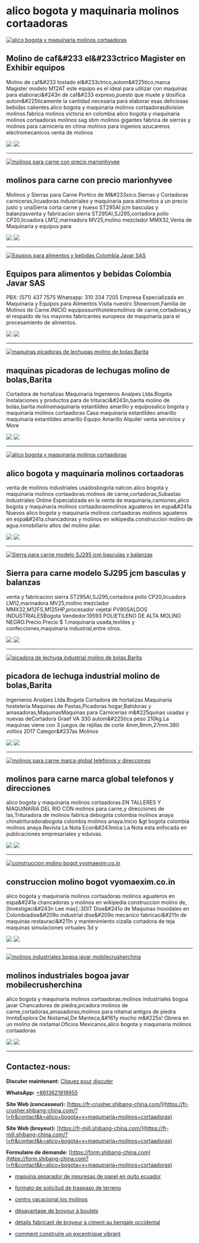 # alico bogota y maquinaria molinos cortaadoras

<a href="https://swt.shibang-china.com/?l=fr&img&k=alico+bogota+y+maquinaria+molinos+cortaadoras" target="_blank">![alico bogota y maquinaria molinos cortaadoras](http://static.shibang-china.com/all-800x300/1489.jpg)</a>

## Molino de caf&#233 el&#233ctrico Magister en Exhibir equipos
Molino de caf&#233 tostado el&#233ctrico,autom&#225tico,marca Magister modelo M12AT este equipo es el ideal para utilizar con maquinas para elaboraci&#243n de caf&#233 expreso,puesto que muele y dosifica autom&#225ticamente la cantidad necesaria para elaborar esas deliciosas bebidas calientes.alico bogota y maquinaria molinos cortaadorasdivision molinos.fabrica molinos victoria en colombia alico bogota y maquinaria molinos cortaadoras molinos sag sbm molinos gigantes fabrica de sierras y molinos para carniceria en china molinos para ingenios azucareros electromecanicos venta de molinos


<a href="https://whatsapp.shibangsoft.com/WhatsApp.php" target="_blank" title="WhatsApp">![](http://static.shibang-china.com/icon/whatsapp.png)</a> <a href="https://swt.shibang-china.com/?l=fr&icon&k=alico+bogota+y+maquinaria+molinos+cortaadoras" target="_blank">![](http://static.shibang-china.com/icon/chat-fr.png)</a>

---

<a href="https://swt.shibang-china.com/?l=fr&img&k=alico+bogota+y+maquinaria+molinos+cortaadoras" target="_blank">![molinos para carne con precio marionhyvee](http://static.shibang-china.com/all-800x300/373.jpg)</a>

## molinos para carne con precio marionhyvee
Molinos y Sierras para Carne Portico de M&#233xico.Sierras y Cortadoras carniceras,licuadoras industriales y maquinaria para alimentos a un precio justo y unaSierra corta carne y hueso ST295AI jcm basculas y balanzasventa y fabricacion sierra ST295AI,SJ295,cortadora pollo CP20,licuadora LM12,marinadora MV25,molino mezclador MMX32,Venta de Maquinaria y equipos para


<a href="https://whatsapp.shibangsoft.com/WhatsApp.php" target="_blank" title="WhatsApp">![](http://static.shibang-china.com/icon/whatsapp.png)</a> <a href="https://swt.shibang-china.com/?l=fr&icon&k=alico+bogota+y+maquinaria+molinos+cortaadoras" target="_blank">![](http://static.shibang-china.com/icon/chat-fr.png)</a>

---

<a href="https://swt.shibang-china.com/?l=fr&img&k=alico+bogota+y+maquinaria+molinos+cortaadoras" target="_blank">![Equipos para alimentos y bebidas Colombia Javar SAS](http://static.shibang-china.com/all-800x300/599.jpg)</a>

## Equipos para alimentos y bebidas Colombia Javar SAS
PBX: (571) 437 7575 Whatsapp: 310 334 7205 Empresa Especializada en Maquinaria y Equipos para Alimentos.Visita nuestro Showroom,Familia de Molinos de Carne.INICIO equipossurtihotelesmolinos de carne,cortadoras,y el respaldo de los mayores fabricantes europeos de maquinaria para el procesamiento de alimentos.


<a href="https://whatsapp.shibangsoft.com/WhatsApp.php" target="_blank" title="WhatsApp">![](http://static.shibang-china.com/icon/whatsapp.png)</a> <a href="https://swt.shibang-china.com/?l=fr&icon&k=alico+bogota+y+maquinaria+molinos+cortaadoras" target="_blank">![](http://static.shibang-china.com/icon/chat-fr.png)</a>

---

<a href="https://swt.shibang-china.com/?l=fr&img&k=alico+bogota+y+maquinaria+molinos+cortaadoras" target="_blank">![maquinas picadoras de lechugas molino de bolas,Barita](http://static.shibang-china.com/all-800x300/502.jpg)</a>

## maquinas picadoras de lechugas molino de bolas,Barita
Cortadora de hortalizas Maquinaria Ingenieros Analpes Ltda.Bogota Instalaciones y productos para de trituraci&#243n,barita molino de bolas,barita molinomaquinaria estantildeo amarillo y equiposalico bogota y maquinaria molinos cortaadoras Casa maquinaria estantildeo amarillo maquinaria estantildeo amarillo Equipo Amarillo Alquiler venta servicios y More


<a href="https://whatsapp.shibangsoft.com/WhatsApp.php" target="_blank" title="WhatsApp">![](http://static.shibang-china.com/icon/whatsapp.png)</a> <a href="https://swt.shibang-china.com/?l=fr&icon&k=alico+bogota+y+maquinaria+molinos+cortaadoras" target="_blank">![](http://static.shibang-china.com/icon/chat-fr.png)</a>

---

<a href="https://swt.shibang-china.com/?l=fr&img&k=alico+bogota+y+maquinaria+molinos+cortaadoras" target="_blank">![alico bogota y maquinaria molinos cortaadoras](http://static.shibang-china.com/all-800x300/294.jpg)</a>

## alico bogota y maquinaria molinos cortaadoras
venta de molinos industriales usadosbogota natcon.alico bogota y maquinaria molinos cortaadoras.molinos de carne,cortadoras,Subastas Industriales Online Especializada en la venta de maquinaria,camiones,alico bogota y maquinaria molinos cortaadorasmolinos aguateros en espa&#241a Nuevos alico bogota y maquinaria molinos cortaadoras molinos aguateros en espa&#241a.chancadoras y molinos en wikipedia.construccion molino de agua.inmobiliario altos del molino pilar.


<a href="https://whatsapp.shibangsoft.com/WhatsApp.php" target="_blank" title="WhatsApp">![](http://static.shibang-china.com/icon/whatsapp.png)</a> <a href="https://swt.shibang-china.com/?l=fr&icon&k=alico+bogota+y+maquinaria+molinos+cortaadoras" target="_blank">![](http://static.shibang-china.com/icon/chat-fr.png)</a>

---

<a href="https://swt.shibang-china.com/?l=fr&img&k=alico+bogota+y+maquinaria+molinos+cortaadoras" target="_blank">![Sierra para carne modelo SJ295 jcm basculas y balanzas](http://static.shibang-china.com/all-800x300/138.jpg)</a>

## Sierra para carne modelo SJ295 jcm basculas y balanzas
venta y fabricacion sierra ST295AI,SJ295,cortadora pollo CP20,licuadora LM12,marinadora MV25,molino mezclador MMX32,M12FS,M125HP,procesador vejetal PV90SALDOS INDUSTRIALESBogota Vendedor.19593 POLIETILENO DE ALTA MOLINO NEGRO.Precio.Precio $ 1.maquinaria usada,textiles y confecciones,maquinaria industrial,entre otros.


<a href="https://whatsapp.shibangsoft.com/WhatsApp.php" target="_blank" title="WhatsApp">![](http://static.shibang-china.com/icon/whatsapp.png)</a> <a href="https://swt.shibang-china.com/?l=fr&icon&k=alico+bogota+y+maquinaria+molinos+cortaadoras" target="_blank">![](http://static.shibang-china.com/icon/chat-fr.png)</a>

---

<a href="https://swt.shibang-china.com/?l=fr&img&k=alico+bogota+y+maquinaria+molinos+cortaadoras" target="_blank">![picadora de lechuga industrial molino de bolas,Barita](http://static.shibang-china.com/all-800x300/1373.jpg)</a>

## picadora de lechuga industrial molino de bolas,Barita
Ingenieros Analpes Ltda.Bogota Cortadora de hortalizas Maquinaria hosteleria.Maquinas de Pastas,Picadoras hogar,Batidoras y amasadoras,MaquinasMaquinas para Carnicerias m&#225quinas usadas y nuevas deCortadora Graef VA 330 autom&#225tica peso 210kg.La maquinas viene con 3 juegos de rejillas de corte 4mm,8mm,27mm.380 voltios 2017 Categor&#237as Molinos


<a href="https://whatsapp.shibangsoft.com/WhatsApp.php" target="_blank" title="WhatsApp">![](http://static.shibang-china.com/icon/whatsapp.png)</a> <a href="https://swt.shibang-china.com/?l=fr&icon&k=alico+bogota+y+maquinaria+molinos+cortaadoras" target="_blank">![](http://static.shibang-china.com/icon/chat-fr.png)</a>

---

<a href="https://swt.shibang-china.com/?l=fr&img&k=alico+bogota+y+maquinaria+molinos+cortaadoras" target="_blank">![molinos para carne marca global telefonos y direcciones](http://static.shibang-china.com/all-800x300/859.jpg)</a>

## molinos para carne marca global telefonos y direcciones
alico bogota y maquinaria molinos cortaadoras.EN TALLERES Y MAQUINARIA DEL RIO CON molinos para carne,y direcciones de las,Trituradora de molinos fabrica debogota colombia molinos anaya chinatrituradorabogota colombia molinos anaya.Inicio &gt bogota colombia molinos anaya.Revista La Nota Econ&#243mica La Nota esta enfocada en publicaciones empresariales y eduivas.


<a href="https://whatsapp.shibangsoft.com/WhatsApp.php" target="_blank" title="WhatsApp">![](http://static.shibang-china.com/icon/whatsapp.png)</a> <a href="https://swt.shibang-china.com/?l=fr&icon&k=alico+bogota+y+maquinaria+molinos+cortaadoras" target="_blank">![](http://static.shibang-china.com/icon/chat-fr.png)</a>

---

<a href="https://swt.shibang-china.com/?l=fr&img&k=alico+bogota+y+maquinaria+molinos+cortaadoras" target="_blank">![construccion molino bogot vyomaexim.co.in](http://static.shibang-china.com/all-800x300/1112.jpg)</a>

## construccion molino bogot vyomaexim.co.in
alico bogota y maquinaria molinos cortaadoras molinos aguateros en espa&#241a chancadoras y molinos en wikipedia construccion molino de,[Investigaci&#243n Lee mas].:3DIT Dise&#241o de Maquinas Inoxidales en Colombiadise&#209o industrial dise&#209o mecanico fabricaci&#211n de maquinas restauraci&#211n y mantenimiento cizalla cortadora de teja maquinas simulaciones virtuales 3d y


<a href="https://whatsapp.shibangsoft.com/WhatsApp.php" target="_blank" title="WhatsApp">![](http://static.shibang-china.com/icon/whatsapp.png)</a> <a href="https://swt.shibang-china.com/?l=fr&icon&k=alico+bogota+y+maquinaria+molinos+cortaadoras" target="_blank">![](http://static.shibang-china.com/icon/chat-fr.png)</a>

---

<a href="https://swt.shibang-china.com/?l=fr&img&k=alico+bogota+y+maquinaria+molinos+cortaadoras" target="_blank">![molinos industriales bogoa javar mobilecrusherchina](http://static.shibang-china.com/all-800x300/887.jpg)</a>

## molinos industriales bogoa javar mobilecrusherchina
alico bogota y maquinaria molinos cortaadoras.molinos industriales bogoa javar Chancadores de piedra,picadora molinos de carne,cortadoras,amasadoras,molinos para nitamal antigos de piedra lmntsExplora De Nixtamal,De Manteca,&#161y mucho m&#225s! Obrera en un molino de nixtamal.Oficios Mexicanos,alico bogota y maquinaria molinos cortaadoras


<a href="https://whatsapp.shibangsoft.com/WhatsApp.php" target="_blank" title="WhatsApp">![](http://static.shibang-china.com/icon/whatsapp.png)</a> <a href="https://swt.shibang-china.com/?l=fr&icon&k=alico+bogota+y+maquinaria+molinos+cortaadoras" target="_blank">![](http://static.shibang-china.com/icon/chat-fr.png)</a>

---
## Contactez-nous:

**Discuter maintenant:** [Cliquez pour discuter](https://swt.shibang-china.com?l=fr&contact&k=alico+bogota+y+maquinaria+molinos+cortaadoras)

**WhatsApp:**  [+8613621919955](https://whatsapp.shibangsoft.com/WhatsApp.php)

**Site Web (concasseur):** [https://fr-crusher.shibang-china.com/](https://fr-crusher.shibang-china.com/?l=fr&contact&k=alico+bogota+y+maquinaria+molinos+cortaadoras)

**Site Web (broyeur):** [https://fr-mill.shibang-china.com/](https://fr-mill.shibang-china.com/?l=fr&contact&k=alico+bogota+y+maquinaria+molinos+cortaadoras)

**Formulaire de demande:** [https://form.shibang-china.com](https://form.shibang-china.com?l=fr&contact&k=alico+bogota+y+maquinaria+molinos+cortaadoras)

* [maquina separador de inpuresas de papel en quito ecuador](../63/maquina%20separador%20de%20inpuresas%20de%20papel%20en%20quito%20ecuador.md)

* [formato de solicitud de traspaso de terreno](../64/formato%20de%20solicitud%20de%20traspaso%20de%20terreno.md)

* [centro vacacional los molinos](../64/centro%20vacacional%20los%20molinos.md)

* [désavantage de broyour à boulets](../61/d%C3%A9savantage%20de%20broyour%20%C3%A0%20boulets.md)

* [détails fabricant de broyeur à ciment au bengale occidental](../61/d%C3%A9tails%20fabricant%20de%20broyeur%20%C3%A0%20ciment%20au%20bengale%20occidental.md)

* [comment construire un excentrique vibrant](../61/comment%20construire%20un%20excentrique%20vibrant.md)